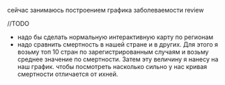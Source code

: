 сейчас занимаюсь построением графика заболеваемости
review

//TODO 
* надо бы сделать нормальную интерактивную карту по регионам
* надо сравнить смертность в нашей стране и в других. Для этого я возьму топ 10 стран по зарегистрированным случаям и возьму среднее значение по смертности. Затем эту величину я нанесу на наш график.
чтобы посмотреть насколько сильно у нас кривая смертности отличается от ихней.  